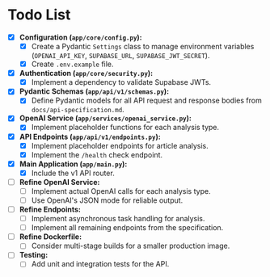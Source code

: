# Todo List

-   [x] **Configuration (`app/core/config.py`):**
    -   [x] Create a Pydantic `Settings` class to manage environment variables (`OPENAI_API_KEY`, `SUPABASE_URL`, `SUPABASE_JWT_SECRET`).
    -   [x] Create `.env.example` file.
-   [x] **Authentication (`app/core/security.py`):**
    -   [x] Implement a dependency to validate Supabase JWTs.
-   [x] **Pydantic Schemas (`app/api/v1/schemas.py`):**
    -   [x] Define Pydantic models for all API request and response bodies from `docs/api-specification.md`.
-   [x] **OpenAI Service (`app/services/openai_service.py`):**
    -   [x] Implement placeholder functions for each analysis type.
-   [x] **API Endpoints (`app/api/v1/endpoints.py`):**
    -   [x] Implement placeholder endpoints for article analysis.
    -   [x] Implement the `/health` check endpoint.
-   [x] **Main Application (`app/main.py`):**
    -   [x] Include the v1 API router.
-   [ ] **Refine OpenAI Service:**
    -   [ ] Implement actual OpenAI calls for each analysis type.
    -   [ ] Use OpenAI's JSON mode for reliable output.
-   [ ] **Refine Endpoints:**
    -   [ ] Implement asynchronous task handling for analysis.
    -   [ ] Implement all remaining endpoints from the specification.
-   [ ] **Refine Dockerfile:**
    -   [ ] Consider multi-stage builds for a smaller production image.
-   [ ] **Testing:**
    -   [ ] Add unit and integration tests for the API. 
